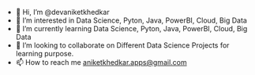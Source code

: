 - 👋 Hi, I’m @devaniketkhedkar
- 👀 I’m interested in Data Science, Pyton, Java, PowerBI, Cloud, Big Data
- 🌱 I’m currently learning Data Science, Pyton, Java, PowerBI, Cloud, Big Data
- 💞️ I’m looking to collaborate on Different Data Science Projects for learning purpose.
- 📫 How to reach me aniketkhedkar.apps@gmail.com

<!---
devaniketkhedkar/devaniketkhedkar is a ✨ special ✨ repository because its `README.md` (this file) appears on your GitHub profile.
You can click the Preview link to take a look at your changes.
--->
